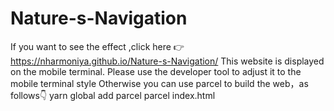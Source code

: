 # Nature-s-Navigation
If you want to see the effect ,click here 👉
https://nharmoniya.github.io/Nature-s-Navigation/
This website is displayed on the mobile terminal. Please use the developer tool to adjust it to the mobile terminal style
Otherwise you can use parcel to build the web，as follows👇
yarn global add parcel
parcel index.html
